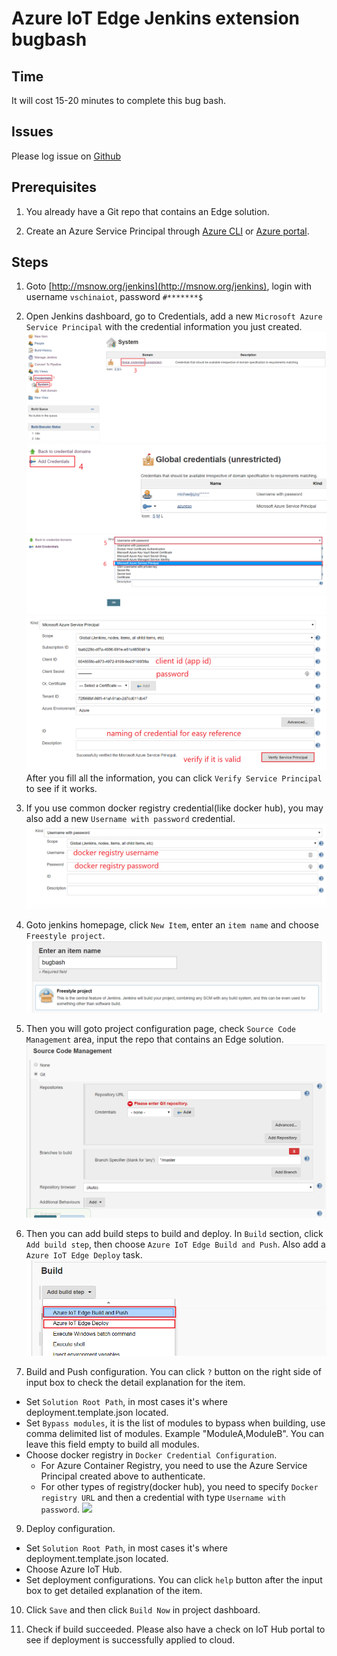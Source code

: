 # Azure IoT Edge Jenkins extension bugbash

## Time
It will cost 15-20 minutes to complete this bug bash.

## Issues
Please log issue on [Github](https://github.com/Microsoft/azure-iot-edge-jenkins-plugin/issues)

## Prerequisites
1. You already have a Git repo that contains an Edge solution.

2. Create an Azure Service Principal through [Azure CLI](https://docs.microsoft.com/en-us/cli/azure/create-an-azure-service-principal-azure-cli?toc=%2fazure%2fazure-resource-manager%2ftoc.json) or [Azure portal](https://docs.microsoft.com/en-us/azure/azure-resource-manager/resource-group-create-service-principal-portal).

## Steps
1. Goto [http://msnow.org/jenkins](http://msnow.org/jenkins), login with username `vschinaiot`, password `#*******$`

3. Open Jenkins dashboard, go to Credentials, add a new `Microsoft Azure Service Principal` with the credential information you just created.
![](doc/cred-azuresp.png)
![](doc/cred-azuresp2.png)
![](doc/cred-azuresp3.png)
![](doc/cred-azuresp4.png)
After you fill all the information, you can click `Verify Service Principal` to see if it works.

4. If you use common docker registry credential(like docker hub), you may also add a new `Username with password` credential.
![](doc/cred-docker.png)

5. Goto jenkins homepage, click `New Item`, enter an `item name` and choose `Freestyle project`.
![](doc/bb-create-project.png)

6. Then you will goto project configuration page, check `Source Code Management` area, input the repo that contains an Edge solution.
![](doc/bb-git.png)

7. Then you can add build steps to build and deploy. In `Build` section, click `Add build step`, then choose `Azure IoT Edge Build and Push`. Also add a `Azure IoT Edge Deploy` task.
![](doc/bb-build-step.png)

8. Build and Push configuration. You can click `?` button on the right side of input box to check the detail explanation for the item.

* Set `Solution Root Path`, in most cases it's where deployment.template.json located.
* Set `Bypass modules`, it is the list of modules to bypass when building, use comma delimited list of modules. Example "ModuleA,ModuleB". You can leave this field empty to build all modules.
* Choose docker registry in `Docker Credential Configuration`.
  * For Azure Container Registry, you need to use the Azure Service Principal created above to authenticate.
  * For other types of registry(docker hub), you need to specify `Docker registry URL` and then a credential with type `Username with password`.
![](doc/build.png)

9. Deploy configuration.
* Set `Solution Root Path`, in most cases it's where deployment.template.json located.
* Choose Azure IoT Hub.
* Set deployment configurations. You can click `help` button after the input box to get detailed explanation of the item.

10. Click `Save` and then click `Build Now` in project dashboard.

11. Check if build succeeded. Please also have a check on IoT Hub portal to see if deployment is successfully applied to cloud.